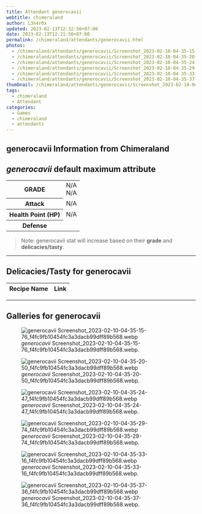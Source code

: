 ```yaml
---
title: Attendant generocavii
webtitle: chimeraland
author: L3n4r0x
updated: 2023-02-13T12:32:50+07:00
date: 2023-02-13T12:21:50+07:00
permalink: /chimeraland/attendants/generocavii.html
photos:
  - /chimeraland/attendants/generocavii/Screenshot_2023-02-10-04-35-15-76_f4fc9fb10454fc3a3dacb99dff89b568.webp
  - /chimeraland/attendants/generocavii/Screenshot_2023-02-10-04-35-20-50_f4fc9fb10454fc3a3dacb99dff89b568.webp
  - /chimeraland/attendants/generocavii/Screenshot_2023-02-10-04-35-24-47_f4fc9fb10454fc3a3dacb99dff89b568.webp
  - /chimeraland/attendants/generocavii/Screenshot_2023-02-10-04-35-29-74_f4fc9fb10454fc3a3dacb99dff89b568.webp
  - /chimeraland/attendants/generocavii/Screenshot_2023-02-10-04-35-33-16_f4fc9fb10454fc3a3dacb99dff89b568.webp
  - /chimeraland/attendants/generocavii/Screenshot_2023-02-10-04-35-37-36_f4fc9fb10454fc3a3dacb99dff89b568.webp
thumbnail: /chimeraland/attendants/generocavii/Screenshot_2023-02-10-04-35-15-76_f4fc9fb10454fc3a3dacb99dff89b568.webp
tags:
  - chimeraland
  - Attendant
categories:
  - Games
  - chimeraland
  - attendants
---
```


<link
  rel="stylesheet"
  href="https://rawcdn.githack.com/dimaslanjaka/Web-Manajemen/870a349/css/bootstrap-5-3-0-alpha3-wrapper.css"
/>
<section id="bootstrap-wrapper">
  <div data-bs-theme="dark">
    <h2>generocavii Information from Chimeraland</h2>
    <h2 id="attribute"><i>generocavii</i> default maximum attribute</h2>
    <div class="row">
      <div class="col mb-2">
        <div class="card">
          <div class="card-body">
            <table>
              <tr>
                <th>GRADE</th>
                <td>N/A <br />N/A</td>
              </tr>
              <tr>
                <th>Attack</th>
                <td>N/A</td>
              </tr>
              <tr>
                <th>Health Point (HP)</th>
                <td>N/A</td>
              </tr>
              <tr>
                <th>Defense</th>
                <td></td>
              </tr>
            </table>
          </div>
        </div>
      </div>
    </div>
    <blockquote class="bd-callout bd-callout-warning">
      Note: generocavii stat will increase based on their <b>grade</b> and
      <b>delicacies/tasty</b>.
    </blockquote>
    <hr />
    <h2 id="delicacies">Delicacies/Tasty for generocavii</h2>
    <div class="card">
      <div class="card-body">
        <div class="table-responsive">
          <table class="table table-striped">
            <thead>
              <tr>
                <th>Recipe Name</th>
                <th>Link</th>
              </tr>
            </thead>
            <tbody></tbody>
          </table>
        </div>
      </div>
    </div>
    <hr />
    <div id="gallery">
      <h2>Galleries for generocavii</h2>
      <div class="row">
        <div class="col-lg-6 col-12">
          <figure>
            <img
              src="https://www.webmanajemen.com/chimeraland/attendants/generocavii/Screenshot_2023-02-10-04-35-15-76_f4fc9fb10454fc3a3dacb99dff89b568.webp"
              alt="generocavii Screenshot_2023-02-10-04-35-15-76_f4fc9fb10454fc3a3dacb99dff89b568.webp"
            />
            <figcaption style="word-wrap: break-word">
              <i>generocavii</i>
              Screenshot_2023-02-10-04-35-15-76_f4fc9fb10454fc3a3dacb99dff89b568.webp.
            </figcaption>
          </figure>
        </div>
        <div class="col-lg-6 col-12">
          <figure>
            <img
              src="https://www.webmanajemen.com/chimeraland/attendants/generocavii/Screenshot_2023-02-10-04-35-20-50_f4fc9fb10454fc3a3dacb99dff89b568.webp"
              alt="generocavii Screenshot_2023-02-10-04-35-20-50_f4fc9fb10454fc3a3dacb99dff89b568.webp"
            />
            <figcaption style="word-wrap: break-word">
              <i>generocavii</i>
              Screenshot_2023-02-10-04-35-20-50_f4fc9fb10454fc3a3dacb99dff89b568.webp.
            </figcaption>
          </figure>
        </div>
        <div class="col-lg-6 col-12">
          <figure>
            <img
              src="https://www.webmanajemen.com/chimeraland/attendants/generocavii/Screenshot_2023-02-10-04-35-24-47_f4fc9fb10454fc3a3dacb99dff89b568.webp"
              alt="generocavii Screenshot_2023-02-10-04-35-24-47_f4fc9fb10454fc3a3dacb99dff89b568.webp"
            />
            <figcaption style="word-wrap: break-word">
              <i>generocavii</i>
              Screenshot_2023-02-10-04-35-24-47_f4fc9fb10454fc3a3dacb99dff89b568.webp.
            </figcaption>
          </figure>
        </div>
        <div class="col-lg-6 col-12">
          <figure>
            <img
              src="https://www.webmanajemen.com/chimeraland/attendants/generocavii/Screenshot_2023-02-10-04-35-29-74_f4fc9fb10454fc3a3dacb99dff89b568.webp"
              alt="generocavii Screenshot_2023-02-10-04-35-29-74_f4fc9fb10454fc3a3dacb99dff89b568.webp"
            />
            <figcaption style="word-wrap: break-word">
              <i>generocavii</i>
              Screenshot_2023-02-10-04-35-29-74_f4fc9fb10454fc3a3dacb99dff89b568.webp.
            </figcaption>
          </figure>
        </div>
        <div class="col-lg-6 col-12">
          <figure>
            <img
              src="https://www.webmanajemen.com/chimeraland/attendants/generocavii/Screenshot_2023-02-10-04-35-33-16_f4fc9fb10454fc3a3dacb99dff89b568.webp"
              alt="generocavii Screenshot_2023-02-10-04-35-33-16_f4fc9fb10454fc3a3dacb99dff89b568.webp"
            />
            <figcaption style="word-wrap: break-word">
              <i>generocavii</i>
              Screenshot_2023-02-10-04-35-33-16_f4fc9fb10454fc3a3dacb99dff89b568.webp.
            </figcaption>
          </figure>
        </div>
        <div class="col-lg-6 col-12">
          <figure>
            <img
              src="https://www.webmanajemen.com/chimeraland/attendants/generocavii/Screenshot_2023-02-10-04-35-37-36_f4fc9fb10454fc3a3dacb99dff89b568.webp"
              alt="generocavii Screenshot_2023-02-10-04-35-37-36_f4fc9fb10454fc3a3dacb99dff89b568.webp"
            />
            <figcaption style="word-wrap: break-word">
              <i>generocavii</i>
              Screenshot_2023-02-10-04-35-37-36_f4fc9fb10454fc3a3dacb99dff89b568.webp.
            </figcaption>
          </figure>
        </div>
      </div>
    </div>
  </div>
</section>